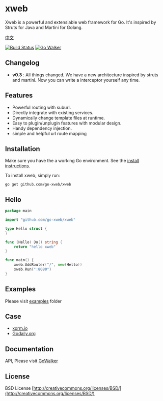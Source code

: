 # xweb

Xweb is a powerful and extensiable web framework for Go. It's inspired by Struts for Java and Martini for Golang. 

[中文](https://github.com/go-xweb/xweb/blob/master/README.md)

[![Build Status](https://drone.io/github.com/go-xweb/xweb/status.png)](https://drone.io/github.com/go-xweb/xweb/latest)  [![Go Walker](http://gowalker.org/api/v1/badge)](http://gowalker.org/github.com/go-xweb/xweb)

## Changelog

* **v0.3** : All things changed. We have a new architecture inspired by struts and martini. Now you can write a interceptor yourself any time.

## Features

* Powerful routing with suburl.
* Directly integrate with existing services.
* Dynamically change template files at runtime.
* Easy to plugin/unplugin features with modular design.
* Handy dependency injection.
* simple and helpful url route mapping

## Installation

Make sure you have the a working Go environment. See the [install instructions](http://golang.org/doc/install.html). 

To install xweb, simply run:

    go get github.com/go-xweb/xweb

## Hello
```Go
package main

import "github.com/go-xweb/xweb"

type Hello struct {
}

func (Hello) Do() string {
    return "hello xweb"
}

func main() {
    xweb.AddRouter("/", new(Hello))
    xweb.Run(":8080")
}
```

## Examples

Please visit [examples](https://github.com/go-xweb/xweb/tree/master/examples) folder

## Case

* [xorm.io](http://xorm.io)
* [Godaily.org](http://godaily.org)

## Documentation

API, Please visit [GoWalker](http://gowalker.org/github.com/go-xweb/xweb)

## License
BSD License
[http://creativecommons.org/licenses/BSD/](http://creativecommons.org/licenses/BSD/)


